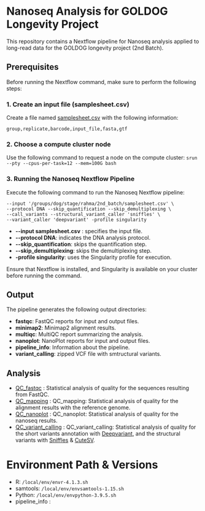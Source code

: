 # Nanoseq Analysis for GOLDOG Longevity Project

This repository contains a Nextflow pipeline for Nanoseq analysis applied to long-read data for the GOLDOG longevity project (2nd Batch).

## Prerequisites

Before running the Nextflow command, make sure to perform the following steps:

### 1. Create an input file (samplesheet.csv)

Create a file named [samplesheet.csv](samplesheet.csv) with the following information:

```csv
group,replicate,barcode,input_file,fasta,gtf
```
### 2. Choose a compute cluster node

Use the following command to request a node on the compute cluster:
```srun --pty --cpus-per-task=12 --mem=100G bash```

### 3. Running the Nanoseq Nextflow Pipeline

Execute the following command to run the Nanoseq Nextflow pipeline:
```time nextflow run nf-core/nanoseq -r 3.1.0 \
--input '/groups/dog/stage/rahma/2nd_batch/samplesheet.csv' \
--protocol DNA --skip_quantification --skip_demultiplexing \
--call_variants --structural_variant_caller 'sniffles' \
--variant_caller 'deepvariant' -profile singularity
```
  - **--input samplesheet.csv** : specifies the input file.
  - **--protocol DNA**: indicates the DNA analysis protocol.
  - **--skip_quantification**: skips the quantification step.
  - **--skip_demultiplexing**: skips the demultiplexing step.
  - **-profile singularity**: uses the Singularity profile for execution.

Ensure that Nextflow is installed, and Singularity is available on your cluster before running the command.

## Output
The pipeline generates the following output directories:

  - **fastqc**: FastQC reports for input and output files.
  - **minimap2**: Minimap2 alignment results.
  - **multiqc**: MultiQC report summarizing the analysis.
  - **nanoplot**: NanoPlot reports for input and output files.
  - **pipeline_info**: Information about the pipeline.
  - **variant_calling**: zipped VCF file with smtructural variants.

## Analysis

- [QC_fastqc](QC_fastqc) : Statistical analysis of quality for the sequences resulting from FastQC.
- [QC_mapping](QC_mapping) : QC_mapping: Statistical analysis of quality for the alignment results with the reference genome.
- [QC_nanoplot](QC_nanoplot) : QC_nanoplot: Statistical analysis of quality for the nanoseq results.
- [QC_variant_calling](QC_variant_calling) : QC_variant_calling: Statistical analysis of quality for the short variants annotation with [Deepvariant](2nd_batch/QC_variant_calling/Short_variants/Deepvariant), and the structural variants
  with [Sniffles](2nd_batch/QC_variant_calling/Structural_variants/Sniffles) & [CuteSV](2nd_batch/QC_variant_calling/Structural_variants/CuteSV).

# Environment Path & Versions

- R: `/local/env/envr-4.1.3.sh`
- samtools: `/local/env/envsamtools-1.15.sh`
- Python: `/local/env/envpython-3.9.5.sh`
- pipeline_info :

```bash

```



